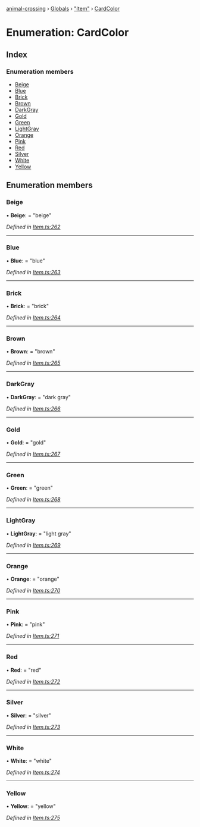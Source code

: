 [animal-crossing](../README.md) › [Globals](../globals.md) › ["Item"](../modules/_item_.md) › [CardColor](_item_.cardcolor.md)

# Enumeration: CardColor

## Index

### Enumeration members

* [Beige](_item_.cardcolor.md#beige)
* [Blue](_item_.cardcolor.md#blue)
* [Brick](_item_.cardcolor.md#brick)
* [Brown](_item_.cardcolor.md#brown)
* [DarkGray](_item_.cardcolor.md#darkgray)
* [Gold](_item_.cardcolor.md#gold)
* [Green](_item_.cardcolor.md#green)
* [LightGray](_item_.cardcolor.md#lightgray)
* [Orange](_item_.cardcolor.md#orange)
* [Pink](_item_.cardcolor.md#pink)
* [Red](_item_.cardcolor.md#red)
* [Silver](_item_.cardcolor.md#silver)
* [White](_item_.cardcolor.md#white)
* [Yellow](_item_.cardcolor.md#yellow)

## Enumeration members

###  Beige

• **Beige**: = "beige"

*Defined in [Item.ts:262](https://github.com/Norviah/animal-crossing/blob/a6bd02a/module/types/Item.ts#L262)*

___

###  Blue

• **Blue**: = "blue"

*Defined in [Item.ts:263](https://github.com/Norviah/animal-crossing/blob/a6bd02a/module/types/Item.ts#L263)*

___

###  Brick

• **Brick**: = "brick"

*Defined in [Item.ts:264](https://github.com/Norviah/animal-crossing/blob/a6bd02a/module/types/Item.ts#L264)*

___

###  Brown

• **Brown**: = "brown"

*Defined in [Item.ts:265](https://github.com/Norviah/animal-crossing/blob/a6bd02a/module/types/Item.ts#L265)*

___

###  DarkGray

• **DarkGray**: = "dark gray"

*Defined in [Item.ts:266](https://github.com/Norviah/animal-crossing/blob/a6bd02a/module/types/Item.ts#L266)*

___

###  Gold

• **Gold**: = "gold"

*Defined in [Item.ts:267](https://github.com/Norviah/animal-crossing/blob/a6bd02a/module/types/Item.ts#L267)*

___

###  Green

• **Green**: = "green"

*Defined in [Item.ts:268](https://github.com/Norviah/animal-crossing/blob/a6bd02a/module/types/Item.ts#L268)*

___

###  LightGray

• **LightGray**: = "light gray"

*Defined in [Item.ts:269](https://github.com/Norviah/animal-crossing/blob/a6bd02a/module/types/Item.ts#L269)*

___

###  Orange

• **Orange**: = "orange"

*Defined in [Item.ts:270](https://github.com/Norviah/animal-crossing/blob/a6bd02a/module/types/Item.ts#L270)*

___

###  Pink

• **Pink**: = "pink"

*Defined in [Item.ts:271](https://github.com/Norviah/animal-crossing/blob/a6bd02a/module/types/Item.ts#L271)*

___

###  Red

• **Red**: = "red"

*Defined in [Item.ts:272](https://github.com/Norviah/animal-crossing/blob/a6bd02a/module/types/Item.ts#L272)*

___

###  Silver

• **Silver**: = "silver"

*Defined in [Item.ts:273](https://github.com/Norviah/animal-crossing/blob/a6bd02a/module/types/Item.ts#L273)*

___

###  White

• **White**: = "white"

*Defined in [Item.ts:274](https://github.com/Norviah/animal-crossing/blob/a6bd02a/module/types/Item.ts#L274)*

___

###  Yellow

• **Yellow**: = "yellow"

*Defined in [Item.ts:275](https://github.com/Norviah/animal-crossing/blob/a6bd02a/module/types/Item.ts#L275)*
